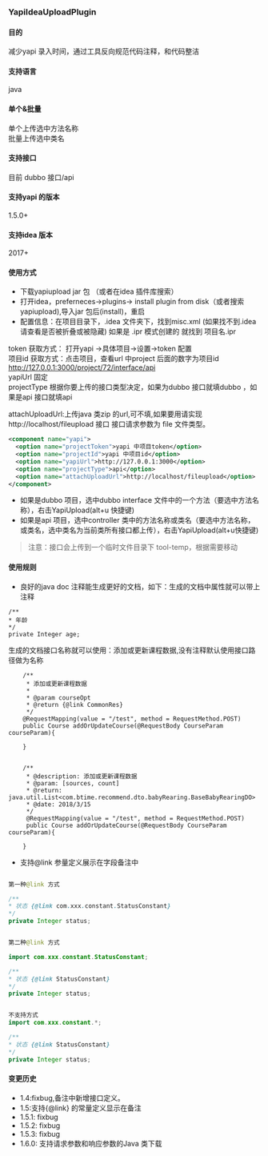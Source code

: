 ### YapiIdeaUploadPlugin

#### 目的
减少yapi 录入时间，通过工具反向规范代码注释，和代码整洁

#### 支持语言
java

#### 单个&批量

单个上传选中方法名称 <br>
批量上传选中类名 <br>

#### 支持接口
目前 dubbo 接口/api

#### 支持yapi 的版本
1.5.0+

#### 支持idea 版本
2017+


#### 使用方式
- 下载yapiupload jar 包 （或者在idea 插件库搜索）
- 打开idea，preferneces->plugins-> install plugin from disk（或者搜索 yapiupload),导入jar 包后(install)，重启
- 配置信息：在项目目录下，.idea 文件夹下，找到misc.xml   (如果找不到.idea 请查看是否被折叠或被隐藏) 如果是 .ipr 模式创建的
就找到 项目名.ipr


token 获取方式： 打开yapi ->具体项目->设置->token 配置 <br>
项目id 获取方式：点击项目，查看url 中project 后面的数字为项目id  http://127.0.0.1:3000/project/72/interface/api<br>
yapiUrl 固定<br>
projectType 根据你要上传的接口类型决定，如果为dubbo 接口就填dubbo ，如果是api 接口就填api<br>

attachUploadUrl:上传java 类zip 的url,可不填,如果要用请实现http://localhost/fileupload 接口
接口请求参数为 file  文件类型。


```xml
<component name="yapi">
  <option name="projectToken">yapi 中项目token</option>
  <option name="projectId">yapi 中项目id</option>
  <option name="yapiUrl">http://127.0.0.1:3000</option>
  <option name="projectType">api</option>
  <option name="attachUploadUrl">http://localhost/fileupload</option>
</component>
```

- 如果是dubbo 项目，选中dubbo interface 文件中的一个方法（要选中方法名称），右击YapiUpload(alt+u 快捷键)
- 如果是api 项目，选中controller 类中的方法名称或类名（要选中方法名称，或类名，选中类名为当前类所有接口都上传），右击YapiUpload(alt+u快捷键)




> 注意：接口会上传到一个临时文件目录下 tool-temp，根据需要移动



#### 使用规则

- 良好的java doc 注释能生成更好的文档，如下：生成的文档中属性就可以带上注释

```
/** 
* 年龄
*/
private Integer age;

```

生成的文档接口名称就可以使用：添加或更新课程数据,没有注释默认使用接口路径做为名称

```
    /**
     * 添加或更新课程数据
     *
     * @param courseOpt
     * @return {@link CommonRes}
     */
    @RequestMapping(value = "/test", method = RequestMethod.POST)
    public Course addOrUpdateCourse(@RequestBody CourseParam courseParam){
    
    }
    
    
    /**
     * @description: 添加或更新课程数据
     * @param: [sources, count]
     * @return: java.util.List<com.btime.recommend.dto.babyRearing.BaseBabyRearingDO>
     * @date: 2018/3/15
     */
     @RequestMapping(value = "/test", method = RequestMethod.POST)
     public Course addOrUpdateCourse(@RequestBody CourseParam courseParam){
    
    }

```

- 支持@link 参量定义展示在字段备注中


```java

第一种@link 方式

/** 
* 状态 {@link com.xxx.constant.StatusConstant}
*/
private Integer status;


第二种@link 方式

import com.xxx.constant.StatusConstant;

/** 
* 状态 {@link StatusConstant}
*/
private Integer status;


不支持方式
import com.xxx.constant.*;

/** 
* 状态 {@link StatusConstant}
*/
private Integer status;

``` 


#### 变更历史
- 1.4:fixbug,备注中新增接口定义。 
- 1.5:支持{@link} 的常量定义显示在备注
- 1.5.1: fixbug
- 1.5.2: fixbug
- 1.5.3: fixbug
- 1.6.0: 支持请求参数和响应参数的Java 类下载
